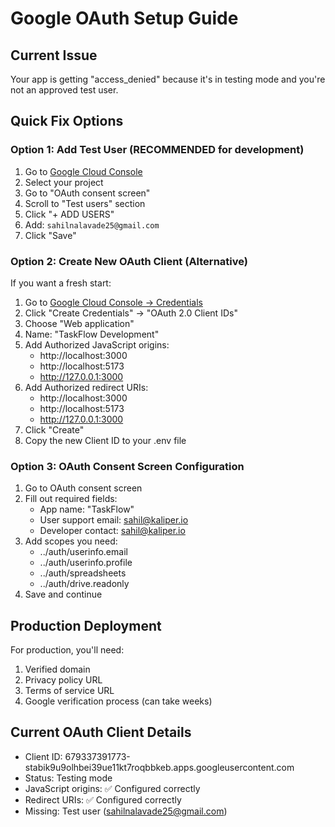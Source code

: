 # Google OAuth Setup Guide

## Current Issue
Your app is getting "access_denied" because it's in testing mode and you're not an approved test user.

## Quick Fix Options

### Option 1: Add Test User (RECOMMENDED for development)
1. Go to [Google Cloud Console](https://console.cloud.google.com/apis/credentials/consent)
2. Select your project
3. Go to "OAuth consent screen"
4. Scroll to "Test users" section
5. Click "+ ADD USERS"
6. Add: `sahilnalavade25@gmail.com`
7. Click "Save"

### Option 2: Create New OAuth Client (Alternative)
If you want a fresh start:

1. Go to [Google Cloud Console → Credentials](https://console.cloud.google.com/apis/credentials)
2. Click "Create Credentials" → "OAuth 2.0 Client IDs"
3. Choose "Web application"
4. Name: "TaskFlow Development"
5. Add Authorized JavaScript origins:
   - http://localhost:3000
   - http://localhost:5173
   - http://127.0.0.1:3000
6. Add Authorized redirect URIs:
   - http://localhost:3000
   - http://localhost:5173
   - http://127.0.0.1:3000
7. Click "Create"
8. Copy the new Client ID to your .env file

### Option 3: OAuth Consent Screen Configuration
1. Go to OAuth consent screen
2. Fill out required fields:
   - App name: "TaskFlow"
   - User support email: sahil@kaliper.io
   - Developer contact: sahil@kaliper.io
3. Add scopes you need:
   - ../auth/userinfo.email
   - ../auth/userinfo.profile
   - ../auth/spreadsheets
   - ../auth/drive.readonly
4. Save and continue

## Production Deployment
For production, you'll need:
1. Verified domain
2. Privacy policy URL
3. Terms of service URL
4. Google verification process (can take weeks)

## Current OAuth Client Details
- Client ID: 679337391773-stabik9u9olhbei39ue11kt7roqbbkeb.apps.googleusercontent.com
- Status: Testing mode
- JavaScript origins: ✅ Configured correctly
- Redirect URIs: ✅ Configured correctly
- Missing: Test user (sahilnalavade25@gmail.com)